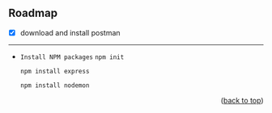 ## Roadmap

- [x] download and install postman
---
* `Install NPM packages`
   ``
   npm init
   ``
   ```
   npm install express
   ```
   ```
   npm install nodemon
   ```
<p align="right">(<a href="#top">back to top</a>)</p>
